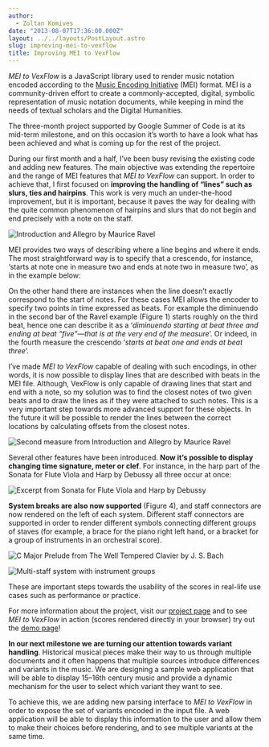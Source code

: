 ```yaml
---
author:
  - Zoltan Komives
date: "2013-08-07T17:36:00.000Z"
layout: ../../layouts/PostLayout.astro
slug: improving-mei-to-vexflow
title: Improving MEI to VexFlow
---
```


_MEI to VexFlow_ is a JavaScript library used to render music notation encoded according to the [Music Encoding Initiative](http://music-encoding.org/) (MEI) format. MEI is a community-driven effort to create a commonly-accepted, digital, symbolic representation of music notation documents, while keeping in mind the needs of textual scholars and the Digital Humanities.

The three-month project supported by Google Summer of Code is at its mid-term milestone, and on this occasion it’s worth to have a look what has been achieved and what is coming up for the rest of the project.

During our first month and a half, I’ve been busy revising the existing code and adding new features. The main objective was extending the repertoire and the range of MEI features that _MEI to VexFlow_ can support. In order to achieve that, I first focused on **improving the handling of “lines” such as slurs, ties and hairpins**. This work is very much an under-the-hood improvement, but it is important, because it paves the way for dealing with the quite common phenomenon of hairpins and slurs that do not begin and end precisely with a note on the staff.

![Introduction and Allegro by Maurice Ravel](http://mith.umd.edu/wp-content/uploads/2013/08/Screen-Shot-2013-08-05-at-09.52.03.png "Introduction and Allegro by Maurice Ravel")

MEI provides two ways of describing where a line begins and where it ends. The most straightforward way is to specify that a crescendo, for instance, ‘starts at note one in measure two and ends at note two in measure two’, as in the example below:

On the other hand there are instances when the line doesn’t exactly correspond to the start of notes. For these cases MEI allows the encoder to specify two points in time expressed as beats. For example the diminuendo in the second bar of the Ravel example (Figure 1) starts roughly on the third beat, hence one can describe it as a ‘_diminuendo starting at beat three and ending at beat “five”—that is at the very end of the measure_’. Or indeed, in the fourth measure the crescendo ‘_starts at beat one and ends at beat three_’.

I’ve made _MEI to VexFlow_ capable of dealing with such encodings, in other words, it is now possible to display lines that are described with beats in the MEI file. Although, VexFlow is only capable of drawing lines that start and end with a note, so my solution was to find the closest notes of two given beats and to draw the lines as if they were attached to such notes. This is a very important step towards more advanced support for these objects. In the future it will be possible to render the lines between the correct locations by calculating offsets from the closest notes.

![Second measure from Introduction and Allegro by Maurice Ravel](http://mith.umd.edu/wp-content/uploads/2013/08/Screen-Shot-2013-08-05-at-17.20.55.png "Second measure from Introduction and Allegro by Maurice Ravel")

Several other features have been introduced. **Now it’s possible to display changing time signature, meter or clef**. For instance, in the harp part of the Sonata for Flute Viola and Harp by Debussy all three occur at once:

![Excerpt from Sonata for Flute Viola and Harp by Debussy](http://mith.umd.edu/wp-content/uploads/2013/08/Screen-Shot-2013-08-05-at-15.33.19.png "Excerpt from Sonata for Flute Viola and Harp by Debussy")

**System breaks are also now supported** (Figure 4), and staff connectors are now rendered on the left of each system. Different staff connectors are supported in order to render different symbols connecting different groups of staves (for example, a brace for the piano right left hand, or a bracket for a group of instruments in an orchestral score).

![C Major Prelude from The Well Tempered Clavier by J. S. Bach](/assets/images/2013-08-Screen-Shot-2013-08-07-at-15.38.15-980x304.png "C Major Prelude from The Well Tempered Clavier by J. S. Bach")

![Multi-staff system with instrument groups](/assets/images/2013-08-Screen-Shot-2013-08-05-at-11.02.40-200x172.png "Multi-staff system with instrument groups")

These are important steps towards the usability of the scores in real-life use cases such as performance or practice.

For more information about the project, visit our [project page](http://tei-music-sig.github.io/MEItoVexFlow/) and to see _MEI to VexFlow_ in action (scores rendered directly in your browser) try out the [demo page](http://tei-music-sig.github.io/MEItoVexFlow/demo.html)!

**In our next milestone we are turning our attention towards variant handling**. Historical musical pieces make their way to us through multiple documents and it often happens that multiple sources introduce differences and variants in the music. We are designing a sample web application that will be able to display 15–16th century music and provide a dynamic mechanism for the user to select which variant they want to see.

To achieve this, we are adding new parsing interface to _MEI to VexFlow_ in order to expose the set of variants encoded in the input file. A web application will be able to display this information to the user and allow them to make their choices before rendering, and to see multiple variants at the same time.
